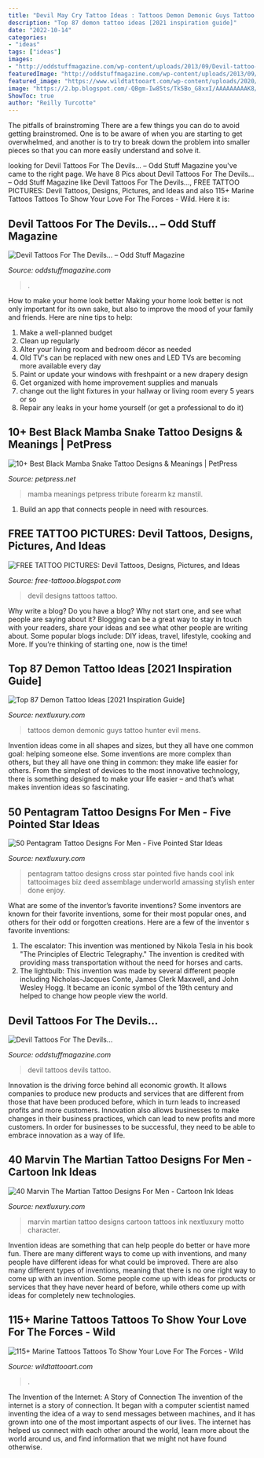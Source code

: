 ```yaml
---
title: "Devil May Cry Tattoo Ideas : Tattoos Demon Demonic Guys Tattoo Hunter Evil Mens"
description: "Top 87 demon tattoo ideas [2021 inspiration guide]"
date: "2022-10-14"
categories:
- "ideas"
tags: ["ideas"]
images:
- "http://oddstuffmagazine.com/wp-content/uploads/2013/09/Devil-tattoo-9-494x800.jpg"
featuredImage: "http://oddstuffmagazine.com/wp-content/uploads/2013/09/Devil-tattoo-9-494x800.jpg"
featured_image: "https://www.wildtattooart.com/wp-content/uploads/2020/04/marine-tattoos-59.jpg"
image: "https://2.bp.blogspot.com/-QBgm-Iw85ts/Tk5Bo_G8xxI/AAAAAAAAAK8/Ut5kVC8hIKk/s1600/Devil+Tattoos-Devil-Tattoos-1.jpg"
ShowToc: true
author: "Reilly Turcotte"
---
```



The pitfalls of brainstroming
There are a few things you can do to avoid getting brainstromed. One is to be aware of when you are starting to get overwhelmed, and another is to try to break down the problem into smaller pieces so that you can more easily understand and solve it.

	

		
looking for Devil Tattoos For The Devils… – Odd Stuff Magazine you've came to the right page. We have 8 Pics about Devil Tattoos For The Devils… – Odd Stuff Magazine like Devil Tattoos For The Devils..., FREE TATTOO PICTURES: Devil Tattoos, Designs, Pictures, and Ideas and also 115+ Marine Tattoos Tattoos To Show Your Love For The Forces - Wild. Here it is:
		
    
## Devil Tattoos For The Devils… – Odd Stuff Magazine

<img loading=lazy src="https://oddstuffmagazine.com/wp-content/uploads/2013/09/Devil-tattoo-17-600x800.jpg" onerror="this.onerror=null;this.src='https://tse4.mm.bing.net/th?id=OIP.Cmtk86OPKT2r68KuZvNBRQHaJ4&amp;pid=15.1';" alt="Devil Tattoos For The Devils… – Odd Stuff Magazine">

_Source: oddstuffmagazine.com_

>. 

	

How to make your home look better
Making your home look better is not only important for its own sake, but also to improve the mood of your family and friends. Here are nine tips to help: 
1. Make a well-planned budget
2. Clean up regularly
3. Alter your living room and bedroom décor as needed
4. Old TV's can be replaced with new ones and LED TVs are becoming more available every day 
5. Paint or update your windows with freshpaint or a new drapery design 
6. Get organized with home improvement supplies and manuals 
7. change out the light fixtures in your hallway or living room every 5 years or so 
8. Repair any leaks in your home yourself (or get a professional to do it) 

    
## 10+ Best Black Mamba Snake Tattoo Designs &amp; Meanings | PetPress

<img loading=lazy src="https://petpress.net/wp-content/uploads/2020/03/black-mamba-tattoo-guy.jpg" onerror="this.onerror=null;this.src='https://tse3.mm.bing.net/th?id=OIP.ERnBFkwz-1b1fTo57v49mwHaHa&amp;pid=15.1';" alt="10+ Best Black Mamba Snake Tattoo Designs &amp; Meanings | PetPress">

_Source: petpress.net_

>mamba meanings petpress tribute forearm kz manstil. 

	

1. Build an app that connects people in need with resources.

    
## FREE TATTOO PICTURES: Devil Tattoos, Designs, Pictures, And Ideas

<img loading=lazy src="https://2.bp.blogspot.com/-QBgm-Iw85ts/Tk5Bo_G8xxI/AAAAAAAAAK8/Ut5kVC8hIKk/s1600/Devil+Tattoos-Devil-Tattoos-1.jpg" onerror="this.onerror=null;this.src='https://tse1.mm.bing.net/th?id=OIP.IA5N8kq-CLs-Zw87uQCxgQHaJ4&amp;pid=15.1';" alt="FREE TATTOO PICTURES: Devil Tattoos, Designs, Pictures, and Ideas">

_Source: free-tattooo.blogspot.com_

>devil designs tattoos tattoo. 

	

Why write a blog?
Do you have a blog? Why not start one, and see what people are saying about it? Blogging can be a great way to stay in touch with your readers, share your ideas and see what other people are writing about. Some popular blogs include: DIY ideas, travel, lifestyle, cooking and More. If you’re thinking of starting one, now is the time!

    
## Top 87 Demon Tattoo Ideas [2021 Inspiration Guide]

<img loading=lazy src="https://nextluxury.com/wp-content/uploads/demon-hunter-tattoos-on-guys.jpg" onerror="this.onerror=null;this.src='https://tse3.mm.bing.net/th?id=OIP.qwmphVomNerhwmlsEshECwHaJO&amp;pid=15.1';" alt="Top 87 Demon Tattoo Ideas [2021 Inspiration Guide]">

_Source: nextluxury.com_

>tattoos demon demonic guys tattoo hunter evil mens. 

	

Invention ideas come in all shapes and sizes, but they all have one common goal: helping someone else. Some inventions are more complex than others, but they all have one thing in common: they make life easier for others. From the simplest of devices to the most innovative technology, there is something designed to make your life easier – and that’s what makes invention ideas so fascinating.

    
## 50 Pentagram Tattoo Designs For Men - Five Pointed Star Ideas

<img loading=lazy src="http://nextluxury.com/wp-content/uploads/male-hands-amber-eyed-pentagram-tattoo.jpg" onerror="this.onerror=null;this.src='https://tse2.mm.bing.net/th?id=OIP.8107XVKNCLAOXSsFAaHiugHaHa&amp;pid=15.1';" alt="50 Pentagram Tattoo Designs For Men - Five Pointed Star Ideas">

_Source: nextluxury.com_

>pentagram tattoo designs cross star pointed five hands cool ink tattooimages biz deed assemblage underworld amassing stylish enter done enjoy. 

	

What are some of the inventor’s favorite inventions?
Some inventors are known for their favorite inventions, some for their most popular ones, and others for their odd or forgotten creations. Here are a few of the inventor s favorite inventions:
1. The escalator: This invention was mentioned by Nikola Tesla in his book "The Principles of Electric Telegraphy." The invention is credited with providing mass transportation without the need for horses and carts.
2. The lightbulb: This invention was made by several different people including Nicholas-Jacques Conte, James Clerk Maxwell, and John Wesley Hogg. It became an iconic symbol of the 19th century and helped to change how people view the world.

    
## Devil Tattoos For The Devils...

<img loading=lazy src="http://oddstuffmagazine.com/wp-content/uploads/2013/09/Devil-tattoo-9-494x800.jpg" onerror="this.onerror=null;this.src='https://tse4.mm.bing.net/th?id=OIP.zAV0hofI-LzAfF5Ry5nlcAHaL_&amp;pid=15.1';" alt="Devil Tattoos For The Devils...">

_Source: oddstuffmagazine.com_

>devil tattoos devils tattoo. 

	

Innovation is the driving force behind all economic growth. It allows companies to produce new products and services that are different from those that have been produced before, which in turn leads to increased profits and more customers. Innovation also allows businesses to make changes in their business practices, which can lead to new profits and more customers. In order for businesses to be successful, they need to be able to embrace innovation as a way of life.

    
## 40 Marvin The Martian Tattoo Designs For Men - Cartoon Ink Ideas

<img loading=lazy src="http://nextluxury.com/wp-content/uploads/half-sleeve-male-marvin-the-martian-tattoos.jpg" onerror="this.onerror=null;this.src='https://tse2.mm.bing.net/th?id=OIP.6nPjV8DEF1Xq-qb_TaiFWgAAAA&amp;pid=15.1';" alt="40 Marvin The Martian Tattoo Designs For Men - Cartoon Ink Ideas">

_Source: nextluxury.com_

>marvin martian tattoo designs cartoon tattoos ink nextluxury motto character. 

	

Invention ideas are something that can help people do better or have more fun. There are many different ways to come up with inventions, and many people have different ideas for what could be improved. There are also many different types of inventions, meaning that there is no one right way to come up with an invention. Some people come up with ideas for products or services that they have never heard of before, while others come up with ideas for completely new technologies.

    
## 115+ Marine Tattoos Tattoos To Show Your Love For The Forces - Wild

<img loading=lazy src="https://www.wildtattooart.com/wp-content/uploads/2020/04/marine-tattoos-59.jpg" onerror="this.onerror=null;this.src='https://tse2.mm.bing.net/th?id=OIP.7jCXxi1fTU95b-WDqGp_bAHaHa&amp;pid=15.1';" alt="115+ Marine Tattoos Tattoos To Show Your Love For The Forces - Wild">

_Source: wildtattooart.com_

>. 

	

The Invention of the Internet: A Story of Connection
The invention of the internet is a story of connection. It began with a computer scientist named inventing the idea of a way to send messages between machines, and it has grown into one of the most important aspects of our lives. The internet has helped us connect with each other around the world, learn more about the world around us, and find information that we might not have found otherwise.

